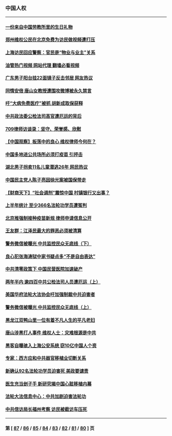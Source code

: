### 中国人权
---
#### [一份来自中国劳教所里的生日礼物](../../pages/ncid278/n13777122.md?07102045) 
#### [郑州维权公民在北京免费为访民做视频遭打压](../../pages/ncid278/n13777238.md?07102045) 
#### [上海访民回应警察：官民是“物业与业主”关系](../../pages/ncid278/n13777046.md?07102045) 
#### [油管热门视频 网站代理 翻墙必看视频](http://209.222.30.114:81/youtube.html?07102045)
#### [广东男子阳台挂22面镜子反击邻居 网友热议](../../pages/ncid278/n13777031.md?07102045) 
#### [同情安倍 唐山女教授遭围攻微博被永久禁言](../../pages/ncid278/n13776964.md?07102045) 
#### [吁“大病免费医疗”被抓  胡新成取保获释](../../pages/ncid278/n13776806.md?07102045) 
#### [中共政法委公检法司高官遭厄运的背后](../../pages/ncid278/n13774880.md?07102045) 
#### [709律师访谈录：坚守、荣誉感、欣慰](../../pages/ncid278/n13776376.md?07102045) 
#### [【中国观察】板荡中的良心 维权律师今何在？](../../pages/ncid278/n13775584.md?07102045) 
#### [中国多地进公共场所必须打疫苗 引抨击](../../pages/ncid278/n13776384.md?07102045) 
#### [湖北男子拐卖11名儿童潜逃26年 网民热议](../../pages/ncid278/n13776304.md?07102045) 
#### [中国民主党人陈子亮因徐光案被国保带走](../../pages/ncid278/n13776286.md?07102045) 
#### [【财商天下】“社会调剂”震惊中国 村镇银行又出事？](../../pages/ncid278/n13775860.md?07102045) 
#### [上半年统计 至少366名法轮功学员遭冤判](../../pages/ncid278/n13775603.md?07102045) 
#### [北京推强制接种疫苗新规 律师申请信息公开](../../pages/ncid278/n13775519.md?07102045) 
#### [王友群：江泽民最大的罪恶必须被清算](../../pages/ncid278/n13775167.md?07102045) 
#### [警务微信被曝光 中共监控民众无底线（下）](../../pages/ncid278/n13774421.md?07102045) 
#### [良心犯张海涛狱中家书疑点多“不是自由表达”](../../pages/ncid278/n13775029.md?07102045) 
#### [中共清零政策下 中国民营医院加速破产](../../pages/ncid278/n13774881.md?07102045) 
#### [两年半内 逾四百中共公检法司人员遭厄运（上）](../../pages/ncid278/n13767733.md?07102045) 
#### [美国华府法轮大法协会吁加强制裁中共迫害者](../../pages/ncid278/n13774396.md?07102045) 
#### [警务微信被曝光 中共监控民众无底线（上）](../../pages/ncid278/n13774420.md?07102045) 
#### [黑龙江双鸭山里一位有着不凡人生的平凡老妇](../../pages/ncid278/n13774224.md?07102045) 
#### [唐山涉黑打人事件 维权人士：灾难根源是中共](../../pages/ncid278/n13773534.md?07102045) 
#### [黑客自曝骇入上海公安系统 窃10亿中国人个资](../../pages/ncid278/n13773395.md?07102045) 
#### [专家：西方应和中共器官移植业切断关系](../../pages/ncid278/n13772828.md?07102045) 
#### [新确认92名法轮功学员迫害死 美政要谴责](../../pages/ncid278/n13772701.md?07102045) 
#### [医生充当刽子手 新研究揭中国心脏移植内幕](../../pages/ncid278/n13772291.md?07102045) 
#### [法轮大法信息中心：中共加剧迫害法轮功](../../pages/ncid278/n13772403.md?07102045) 
#### [中共信访局长福州考察 访民被截访车压死](../../pages/ncid278/n13772028.md?07102045) 

---
#### 第 [ [87](./87.md?07102045) / [86](./86.md?07102045) / [85](./85.md?07102045) / [84](./84.md?07102045) / [83](./83.md?07102045) / [82](./82.md?07102045) / [81](./81.md?07102045) / [80](./80.md?07102045) ] 页

